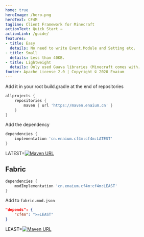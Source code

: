 ```yaml
---
home: true
heroImage: /hero.png
heroText: CF4M
tagline: Client Framework for Minecraft
actionText: Quick Start →
actionLink: /guide/
features:
- title: Easy
  details: No need to write Event,Module and Setting etc.
- title: Small
  details: Less than 40KB.
- title: Lightweight
  details: Only used Guava libraries (Minecraft comes with.
footer: Apache License 2.0 | Copyright © 2020 Enaium
---
```


Add it in your root build.gradle at the end of repositories
```groovy
allprojects {
	repositories {
		maven { url 'https://maven.enaium.cn' }
	}
}
```
Add the dependency
```groovy
dependencies {
	implementation 'cn.enaium.cf4m:cf4m:LATEST'
}
```
LATEST=[![Maven URL](https://img.shields.io/maven-metadata/v?metadataUrl=https%3A%2F%2Fmaven.enaium.cn%2Fcn%2Fenaium%2Fcf4m%2Fcf4m%2Fmaven-metadata.xml&style=flat-square)](https://maven.enaium.cn)

## Fabric

```groovy
dependencies {
	modImplementation 'cn.enaium.cf4m:cf4m:LEAST'
}
```

Add to `fabric.mod.json`

```json
"depends": {
    "cf4m": ">=LEAST"
}
```

LEAST=[![Maven URL](https://img.shields.io/maven-metadata/v?metadataUrl=https%3A%2F%2Fmaven.enaium.cn%2Fcn%2Fenaium%2Fcf4m%2Fcf4m-fabric%2Fmaven-metadata.xml&style=flat-square)](https://maven.enaium.cn)
